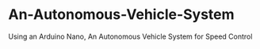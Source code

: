 # An-Autonomous-Vehicle-System
Using an Arduino Nano, An  Autonomous Vehicle System for Speed Control
